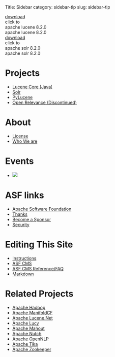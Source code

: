 Title: Sidebar
category: sidebar-tlp
slug: sidebar-tlp

<div class="button-green">
  <a href="core/downloads.html">download</a>
  <div class="flap top">click to</div>
  <div class="flap bottom">apache lucene 8.2.0</div>
</div>
<div class="download-desc">apache lucene 8.2.0</div>
<div class="button-orange">
  <a href="solr/downloads.html?">download</a>
  <div class="flap top">click to</div>
  <div class="flap bottom">apache solr 8.2.0</div>
</div>
<div class="download-desc">apache solr 8.2.0</div>

# Projects
  - [Lucene Core (Java)](/core/)
  - [Solr](./solr/)
  - [PyLucene](./pylucene/)
  - [Open Relevance (Discontinued)](./openrelevance/)

# About
  - [License](https://www.apache.org/licenses/)
  - [Who We are](/whoweare.html)

# Events

  - <a  href="https://www.apache.org/events/current-event.html" target="_blank"><img src="https://www.apache.org/events/current-event-125x125.png"/></a>

# ASF links
  - [Apache Software Foundation](http://www.apache.org)
  - [Thanks](http://www.apache.org/foundation/thanks.html)
  - [Become a Sponsor](http://www.apache.org/foundation/sponsorship.html)
  - [Security](http://www.apache.org/security/)

# Editing This Site

  - [Instructions](/site-instructions.html)
  - [ASF CMS](http://www.apache.org/dev/cms.html)
  - [ASF CMS Reference/FAQ](http://www.apache.org/dev/cmsref.html)
  - [Markdown](http://daringfireball.net/projects/markdown/syntax)

# Related Projects
  - [Apache Hadoop](http://hadoop.apache.org)
  - [Apache ManifoldCF](http://manifoldcf.apache.org/)
  - [Apache Lucene.Net](http://lucenenet.apache.org/)
  - [Apache Lucy](http://lucy.apache.org/)
  - [Apache Mahout](http://mahout.apache.org)
  - [Apache Nutch](http://nutch.apache.org)
  - [Apache OpenNLP](http://opennlp.apache.org/)
  - [Apache Tika](http://tika.apache.org)
  - [Apache Zookeeper](http://zookeeper.apache.org)
